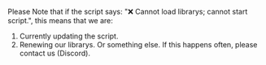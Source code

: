 Please Note that if the script says: "❌ Cannot load librarys; cannot start script.", this means that we are:
1. Currently updating the script.
2. Renewing our librarys.
Or something else. If this happens often, please contact us (Discord).
